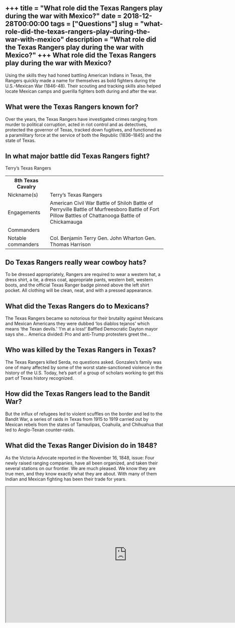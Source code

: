 +++
title = "What role did the Texas Rangers play during the war with Mexico?"
date = 2018-12-28T00:00:00
tags = ["Questions"]
slug = "what-role-did-the-texas-rangers-play-during-the-war-with-mexico"
description = "What role did the Texas Rangers play during the war with Mexico?"
+++
What role did the Texas Rangers play during the war with Mexico?
----------------------------------------------------------------

Using the skills they had honed battling American Indians in Texas, the Rangers quickly made a name for themselves as bold fighters during the U.S.-Mexican War (1846-48). Their scouting and tracking skills also helped locate Mexican camps and guerilla fighters both during and after the war.

What were the Texas Rangers known for?
--------------------------------------

Over the years, the Texas Rangers have investigated crimes ranging from murder to political corruption, acted in riot control and as detectives, protected the governor of Texas, tracked down fugitives, and functioned as a paramilitary force at the service of both the Republic (1836–1845) and the state of Texas.

In what major battle did Texas Rangers fight?
---------------------------------------------

Terry’s Texas Rangers

<table><tr><th>8th Texas Cavalry</th></tr><tr><td>Nickname(s)</td><td>Terry’s Texas Rangers</td></tr><tr><td>Engagements</td><td>American Civil War Battle of Shiloh Battle of Perryville Battle of Murfreesboro Battle of Fort Pillow Battles of Chattanooga Battle of Chickamauga</td></tr><tr><td>Commanders</td></tr><tr><td>Notable commanders</td><td>Col. Benjamin Terry Gen. John Wharton Gen. Thomas Harrison</td></tr></table>

Do Texas Rangers really wear cowboy hats?
-----------------------------------------

To be dressed appropriately, Rangers are required to wear a western hat, a dress shirt, a tie, a dress coat, appropriate pants, western belt, western boots, and the official Texas Ranger badge pinned above the left shirt pocket. All clothing will be clean, neat, and with a pressed appearance.

What did the Texas Rangers do to Mexicans?
------------------------------------------

The Texas Rangers became so notorious for their brutality against Mexicans and Mexican Americans they were dubbed ‘los diablos tejanos’ which means ‘the Texan devils.’ ‘I’m at a loss!’ Baffled Democratic Dayton mayor says she… America divided: Pro and anti-Trump protesters greet the…

Who was killed by the Texas Rangers in Texas?
---------------------------------------------

The Texas Rangers killed Serda, no questions asked. Gonzales’s family was one of many affected by some of the worst state-sanctioned violence in the history of the U.S. Today, he’s part of a group of scholars working to get this part of Texas history recognized.

How did the Texas Rangers lead to the Bandit War?
-------------------------------------------------

But the influx of refugees led to violent scuffles on the border and led to the Bandit War, a series of raids in Texas from 1915 to 1919 carried out by Mexican rebels from the states of Tamaulipas, Coahuila, and Chihuahua that led to Anglo-Texan counter-raids.

What did the Texas Ranger Division do in 1848?
----------------------------------------------

As the Victoria Advocate reported in the November 16, 1848, issue: Four newly raised ranging companies, have all been organized, and taken their several stations on our frontier. We are much pleased. We know they are true men, and they know exactly what they are about. With many of them Indian and Mexican fighting has been their trade for years.

<iframe allow="accelerometer; autoplay; clipboard-write; encrypted-media; gyroscope; picture-in-picture" allowfullscreen="" class="__youtube_prefs__  epyt-is-override  no-lazyload" data-no-lazy="1" data-origheight="433" data-origwidth="770" data-skipgform_ajax_framebjll="" height="433" id="_ytid_91488" loading="lazy" src="https://www.youtube.com/embed/B5aO46yrc_M?enablejsapi=1&autoplay=0&cc_load_policy=0&cc_lang_pref=&iv_load_policy=1&loop=0&modestbranding=0&rel=1&fs=1&playsinline=0&autohide=2&theme=dark&color=red&controls=1&" title="YouTube player" width="770"></iframe>